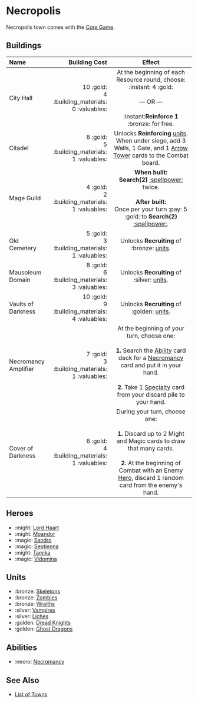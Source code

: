 # Necropolis

Necropolis town comes with the [Core Game](../content.md).


## Buildings

| Name | Building Cost | Effect |
| :--- | ---: | :---: |
| City Hall | 10 :gold:<br>4 :building_materials:<br>0 :valuables: | At the beginning of each Resource round, choose:<br>:instant: 4 :gold:<br><br>— OR —<br><br>:instant:**Reinforce 1** :bronze: for free. |
| Citadel | 8 :gold:<br>5 :building_materials:<br>1 :valuables: | Unlocks **Reinforcing** [units](#units). When under siege, add 3 Walls, 1 Gate, and 1 [Arrow Tower](../units/arrow_tower.md) cards to the Combat board. |
| Mage Guild | 4 :gold:<br>2 :building_materials:<br>1 :valuables: | **When built:**<br>**Search(2)** [:spellpower:](../spells.md) twice.<br><br>**After built:**<br>Once per your turn :pay: 5 :gold: to **Search(2)** [:spellpower:](../spells.md). |
| Old Cemetery | 5 :gold:<br>3 :building_materials:<br>1 :valuables: | Unlocks **Recruiting** of :bronze: [units](#units). |
| Mausoleum Domain | 8 :gold:<br>6 :building_materials:<br>3 :valuables: | Unlocks **Recruiting** of :silver: [units](#units). |
| Vaults of Darkness | 10 :gold:<br>9 :building_materials:<br>4 :valuables: | Unlocks **Recruiting** of :golden: [units](#units). |
| Necromancy Amplifier | 7 :gold:<br>3 :building_materials:<br>1 :valuables: | At the beginning of your turn, choose one:<br><br>**1.** Search the [Ability](../abilities.md) card deck for a [Necromancy](../abilities.md) card and put it in your hand.<br><br>**2.** Take 1 [Specialty](#heroes) card from your discard pile to your hand. |
| Cover of Darkness | 6 :gold:<br>4 :building_materials:<br>1 :valuables: | During your turn, choose one:<br><br>**1.** Discard up to 2 Might and Magic cards to draw that many cards.<br><br>**2.** At the beginning of Combat with an Enemy [Hero](heroes.md), discard 1 random card from the enemy's hand. |


## Heroes

- :might: [Lord Haart](../heroes/lord_haart_necropolis.md)
- :might: [Moandor](../heroes/moandor.md)
- :magic: [Sandro](../heroes/sandro.md)
- :magic: [Septienna](../heroes/septienna.md)
- :might: [Tamika](../heroes/tamika.md)
- :magic: [Vidomina](../heroes/vidomina.md)


## Units

- :bronze: [Skeletons](../units/skeletons.md)
- :bronze: [Zombies](../units/zombies.md)
- :bronze: [Wraiths](../units/wraiths.md)
- :silver: [Vampires](../units/vampires.md)
- :silver: [Liches](../units/liches.md)
- :golden: [Dread Knights](../units/dread_knights.md)
- :golden: [Ghost Dragons](../units/ghost_dragons.md)


## Abilities

- :necro: [Necromancy](../abilities/necromancy.md)


## See Also

- [List of Towns](../towns.md)